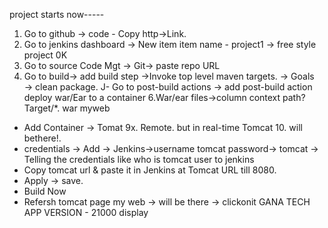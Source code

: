 project starts now-----
1. Go to github → code - Copy http→Link.
2. Go to jenkins dashboard → New item
item name - project1 → free style project
0K
3. Go to source Code Mgt → Git→ paste repo
URL
4. Go to build→ add build step →Invoke top level maven targets.
→ Goals → clean package.
J- Go to post-build actions → add post-build action
deploy war/Ear to a container
6.War/ear files->column  context path? 
 Target/*. war             myweb
* Add Container → Tomat 9x. Remote.
 but in real-time Tomcat 10. will bethere!.
* credentials → Add → Jenkins→username tomcat
password→ tomcat
→ Telling the credentials like who is tomcat
user to jenkins
* Copy tomcat url & paste it in Jenkins at Tomcat URL till 8080.
* Apply → save.
* Build Now
* Refersh tomcat page
my web → will be there → clickonit
GANA TECH APP VERSION - 21000
display
